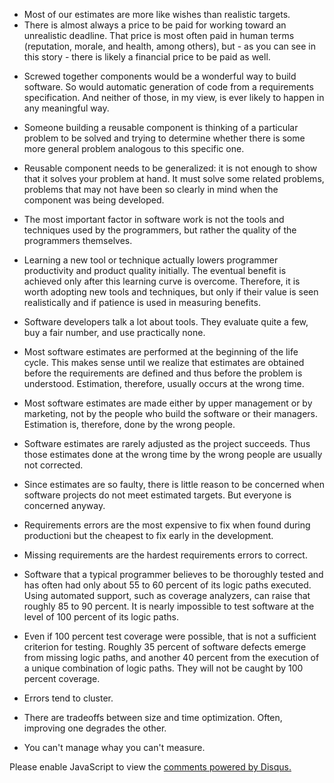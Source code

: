 - Most of our estimates are more like wishes than realistic targets.
- There is almost always a price to be paid for working toward an unrealistic deadline. That price is most often paid in human terms (reputation, morale, and health, among others), but - as you can see in this story - there is likely a financial price to be paid as well.

* Screwed together components would be a wonderful way to build software. So would automatic generation of code from a requirements specification. And neither of those, in my view, is ever likely to happen in any meaningful way.
* Someone building a reusable component is thinking of a particular problem to be solved and trying to determine whether there is some more general problem analogous to this specific one.
* Reusable component needs to be generalized: it is not enough to show that it solves your problem at hand. It must solve some related problems, problems that may not have been so clearly in mind when the component was being developed.

* The most important factor in software work is not the tools and techniques used by the programmers, but rather the quality of the programmers themselves.

* Learning a new tool or technique actually lowers programmer productivity and product quality initially. The eventual benefit is achieved only after this learning curve is overcome. Therefore, it is worth adopting new tools and techniques, but only if their value is seen realistically and if patience is used in measuring benefits.
* Software developers talk a lot about tools. They evaluate quite a few, buy a fair number, and use practically none.

* Most software estimates are performed at the beginning of the life cycle. This makes sense until we realize that estimates are obtained before the requirements are defined and thus before the problem is understood. Estimation, therefore, usually occurs at the wrong time.
* Most software estimates are made either by upper management or by marketing, not by the people who build the software or their managers. Estimation is, therefore, done by the wrong people.
* Software estimates are rarely adjusted as the project succeeds. Thus those estimates done at the wrong time by the wrong people are usually not corrected.
* Since estimates are so faulty, there is little reason to be concerned when software projects do not meet estimated targets. But everyone is concerned anyway.

* Requirements errors are the most expensive to fix when found during productioni but the cheapest to fix early in the development.
* Missing requirements are the hardest requirements errors to correct.

* Software that a typical programmer believes to be thoroughly tested and has often had only about 55 to 60 percent of its logic paths executed. Using automated support, such as coverage analyzers, can raise that roughly 85 to 90 percent. It is nearly impossible to test software at the level of 100 percent of its logic paths.
* Even if 100 percent test coverage were possible, that is not a sufficient criterion for testing. Roughly 35 percent of software defects emerge from missing logic paths, and another 40 percent from the execution of a unique combination of logic paths. They will not be caught by 100 percent coverage.

* Errors tend to cluster.

* There are tradeoffs between size and time optimization. Often, improving one degrades the other.

* You can't manage whay you can't measure.

<div id="disqus_thread"></div>
<script>
var disqus_config = function () {
    this.page.url = 'http://oshanz.github.io/til/2018/07/15/Facts-and-Fallacies-of-Software-Engineering.html';
    this.page.identifier = '2018-07-15-Facts and Fallacies of Software Engineering';
};

(function() {
var d = document, s = d.createElement('script');
s.src = 'https://oshanz.disqus.com/embed.js';
s.setAttribute('data-timestamp', +new Date());
(d.head || d.body).appendChild(s);
})();

</script>
<noscript>Please enable JavaScript to view the <a href="https://disqus.com/?ref_noscript">comments powered by Disqus.</a></noscript>

<script id="dsq-count-scr" src="//oshanz.disqus.com/count.js" async></script>
